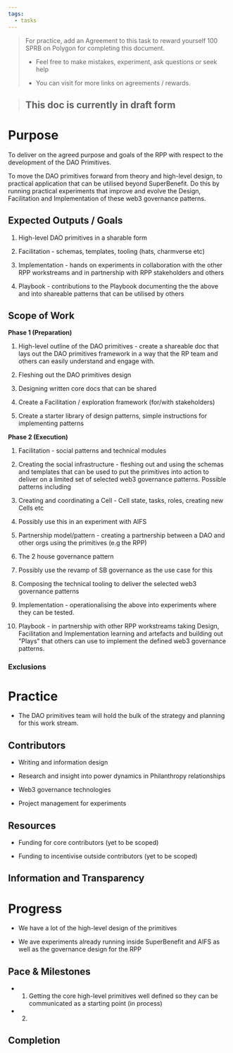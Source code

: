 ```yaml
---
tags:
  - tasks
---
```

> For practice, add an Agreement to this task to reward yourself 100 SPRB on Polygon for completing this document.
>
> - Feel free to make mistakes, experiment, ask questions or seek help
>
> - You can visit  for more links on agreements / rewards.

> ## **This doc is currently in draft form**

# Purpose

To deliver on the agreed purpose and goals of the RPP with respect to the development of the DAO Primitives.

To move the DAO primitives forward from theory and high-level design, to practical application that can be utilised beyond SuperBenefit. Do this by running practical experiments that improve and evolve the Design, Facilitation and Implementation of these web3 governance patterns. 

## Expected Outputs / Goals

1. High-level DAO primitives in a sharable form

2. Facilitation - schemas, templates, tooling (hats, charmverse etc)

3. Implementation - hands on experiments in collaboration with the other RPP workstreams and in partnership with RPP stakeholders and others

4. Playbook - contributions to the Playbook documenting the the above and into shareable patterns that can be utilised by others

## Scope of Work

**Phase 1 (Preparation)**

1. High-level outline of the DAO primitives - create a shareable doc that lays out the DAO primitives framework in a way that the RP team and others can easily understand and engage with.


1. Fleshing out the DAO primitives design

2. Designing written core docs that can be shared


1. Create a Facilitation / exploration framework (for/with stakeholders)

2. Create a starter library of design patterns, simple instructions for implementing patterns


**Phase 2 (Execution)**

1. Facilitation - social patterns and technical modules


1. Creating the social infrastructure - fleshing out and using the schemas and templates that can be used to put the primitives into action to deliver on a limited set of selected web3 governance patterns. Possible patterns including


1. Creating and coordinating a Cell - Cell state, tasks, roles, creating new Cells etc


1. Possibly use this in an experiment with AIFS 


1. Partnership model/pattern - creating a partnership between a DAO and other orgs using the primitives (e.g the RPP)

2. The 2 house governance pattern 


1. Possibly use the revamp of SB governance as the use case for this


1. Composing the technical tooling to deliver the selected web3 governance patterns  


1. Implementation - operationalising the above into experiments where they can be tested. 

2. Playbook - in partnership with other RPP workstreams taking Design, Facilitation and Implementation learning and artefacts and building out "Plays" that others can use to implement the defined web3 governance patterns. 

### Exclusions

# Practice

- The DAO primitives team will hold the bulk of the strategy and planning for this work stream. 


## Contributors

- Writing and information design

- Research and insight into power dynamics in Philanthropy relationships

- Web3 governance technologies

- Project management for experiments 


## Resources

- Funding for core contributors (yet to be scoped)

- Funding to incentivise outside contributors (yet to be scoped)

## Information and Transparency

# Progress

- We have a lot of the high-level design of the primitives 

- We ave experiments already running inside SuperBenefit and AIFS as well as the governance design for the RPP

## Pace & Milestones

- 1. Getting the core high-level primitives well defined so they can be communicated as a starting point (in process)

- 2. 

## Completion